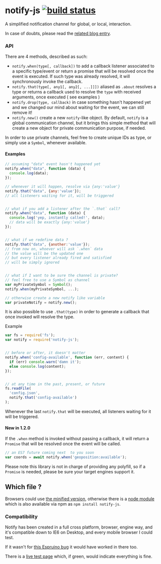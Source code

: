 notify-js [![build status](https://secure.travis-ci.org/WebReflection/notify-js.svg)](http://travis-ci.org/WebReflection/notify-js)
=========
A simplified notification channel for global, or local, interaction.

In case of doubts, please read the [related blog entry](https://www.webreflection.co.uk/blog/2015/08/14/the-line-between-events-and-promises).


### API
There are 4 methods, described as such:

  * `notify.when(type[, callback])` to add a callback listener associated to a specific type/event or return a promise that will be resolved once the event is executed. If such type was already resolved, it will synchronously invoke the callback.
  * `notify.that(type[, any1[, any2[, ...]]])` aliased as `.about` resolves a type or returns a callback used to resolve the `type` with received arguments, once executed ( see examples )
  * `notify.drop(type, callback)` in case something hasn't happened yet and we changed our mind about waiting for the event, we can still remove it!
  * `notify.new()` create a new `notify`-like object. By default, `notify` is a global communication channel, but it brings this simple method that will create a new object for private communication purpose, if needed.

In order to use private channels, feel free to create unique IDs as type, or simply use a `Symbol`, whenever available.


#### Examples
```js
// assuming "data" event hasn't happened yet
notify.when("data", function (data) {
  console.log(data);
});

// whenever it will happen, resolve via {any:'value'}
notify.that("data", {any:'value'});
// all listeners waiting for it, will be triggered


// what if you add a listener after the `.that` call?
notify.when("data", function (data) {
  console.log('yep, instantly called!', data);
  // data will be exactly {any:'value'}
});


// what if we redefine data ?
notify.that("data", {another:'value'});
// from now on, whoever will ask `.when` data
// the value will be the updated one
// but every listener already fired and satisfied
// will be simply ignored


// what if I want to be sure the channel is private?
// feel free to use a Symbol as channel
var myPrivateSymbol = Symbol();
notify.when(myPrivateSymbol, ...);

// otherwise create a new notify like variable
var privateNotify = notify.new();
```

It is also possible to use `.that(type)` in order to generate a callback
that once invoked will resolve the type.

Example
```js
var fs = require('fs');
var notify = require('notify-js');


// before or after, it doesn't matter
notify.when('config-available', function (err, content) {
  if (err) console.warn('damn it');
  else console.log(content);
});


// at any time in the past, present, or future
fs.readFile(
  'config.json',
  notify.that('config-available')
);
```

Whenever the last `notify.that` will be executed, all listeners waiting for it will be triggered.



#### New in 1.2.0

If the `.when` method is invoked without passing a callback, it will return a `Promise` that will be resolved once the event will be called.

```js
// an ES7 future coming next  to you soon
var coords = await notify.when('geoposition:available');
```

Please note this library is not in charge of providing any polyfill, so if a `Promise` is needed, please be sure your target engines support it.


## Which file ?
Browsers could use [the minified version](https://github.com/WebReflection/notify-js/blob/master/build/notify-js.js), otherwise there is a [node module](https://github.com/WebReflection/notify-js/blob/master/build/notify-js.node.js)
which is also available via npm as `npm install notify-js`.



### Compatibility
Notify has been created in a full cross platform, browser, engine way, and it's compatible down to IE6 on Desktop, and every mobile browser I could test.

If it wasn't for [this Espruino bug](https://github.com/espruino/Espruino/issues/561) it would have worked in there too.

There is a [live test page](http://webreflection.github.io/notify-js/test/) which, if green, would indicate everything is fine.